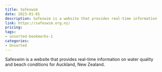 ```yaml
---
title: Safeswim
date: 2023-01-01
description: Safeswim is a website that provides real-time information on water quality and beach conditions for Auckland, New Zealand.
link: https://safeswim.org.nz/
pricing: 
tags: 
- unsorted-bookmarks-1 
categories: 
- Unsorted 
---
```


Safeswim is a website that provides real-time information on water quality and beach conditions for Auckland, New Zealand.
